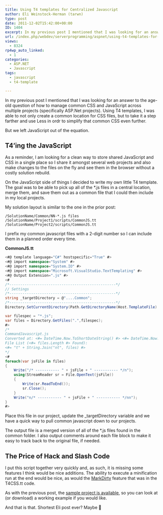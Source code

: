```yaml
---
title: Using T4 templates for Centralized Javascript
author: Eli Weinstock-Herman (tarwn)
type: post
date: 2011-12-02T15:42:00+00:00
ID: 1404
excerpt: In my previous post I mentioned that I was looking for an answer to the age-old question of how to manage common CSS and JavaScript across multiple projects (specifically ASP.Net projects). Using T4 templates, I was able to not only create a common location for CSS files, but to take it a step farther and use Less in ordr to simplify that common CSS even further.
url: /index.php/webdev/serverprogramming/aspnet/using-t4-templates-for-centralized/
views:
  - 8324
rp4wp_auto_linked:
  - 1
categories:
  - ASP.NET
  - Javascript
tags:
  - javascript
  - t4-template

---
```

In my previous post I mentioned that I was looking for an answer to the age-old question of how to manage common CSS and JavaScript across multiple projects (specifically ASP.Net projects). Using T4 templates, I was able to not only create a common location for CSS files, but to take it a step farther and use Less in ordr to simplify that common CSS even further.

But we left JavaScript out of the equation.

## T4&#8217;ing the JavaScript

As a reminder, I am looking for a clean way to store shared JavaScript and CSS in a single place so I share it amongst several web projects and also make changes to the files on the fly and see them in the browser without a costly solution rebuild.

On the JavaScript side of things I decided to write my own little T4 template. The goal was to be able to pick up all of the *.js files in a central location, merge them, and save them out as a common file that I could then include in my local projects. 

My solution layout is similar to the one in the prior post:

```text
/SolutionName/Common/NN-*.js files
/SolutionName/Project1/scripts/CommonJS.tt
/SolutionName/Project2/scripts/CommonJS.tt
```
I prefix my common javascript files with a 2-digit number so I can include them in a planned order every time.

**CommonJS.tt**

```C#
<#@ template language="C#" hostspecific="True" #>
<#@ import namespace="System" #>
<#@ import namespace="System.IO" #>
<#@ import namespace="Microsoft.VisualStudio.TextTemplating" #>
<#@ Output Extension=".js" #>
<#
/*-------------------------------------------------*/
// Settings      
/*-------------------------------------------------*/
string _targetDirectory = @"....Common";
/*-------------------------------------------------*/
Directory.SetCurrentDirectory(Path.GetDirectoryName(Host.TemplateFile) + _targetDirectory);

var filespec = "*.js";
var files = Directory.GetFiles(".",filespec);
#>
/*
CommandJavascript.js
Converted at: <#= DateTime.Now.ToShortDateString() #> <#= DateTime.Now.ToShortTimeString() #>
File List (<#= files.Length #> Found):
<#= "t" + String.Join("nt", files) #>
*/
<#
foreach(var jsFile in files) 
{
	Write("/* ----------- " + jsFile + " ----------- */n");
	using(StreamReader sr = File.OpenText(jsFile))
	{
		Write(sr.ReadToEnd());
		sr.Close();
	}
	Write("n/* ----------- " + jsFile + " ----------- */nn");
}
#>
```
Place this file in our project, update the _targetDirectory variable and we have a quick way to pull common javascript down to our projects.

The output file is a merged version of all of the *.js files found in the common folder. I also output comments around each file block to make it easy to track back to the original file, if needed.

## The Price of Hack and Slash Code

I put this script together very quickly and, as such, it is missing some features I think would be nice additions. The ability to execute a minification run at the end would be nice, as would the [MarkDirty][1] feature that was in the T4CSS.tt code. 

As with the previous post, the [sample project is available][2], so you can look at (or download) a working example if you would like.

And that is that. Shortest Eli post ever? Maybe 🙂

 [1]: http://blogs.msdn.com/davidebb/archive/2009/06/26/the-mvc-t4-template-is-now-up-on-codeplex-and-it-does-change-your-code-a-bit.aspx "MVC T4 article that discusses the concept of saving a template file to force regeneration"
 [2]: https://bitbucket.org/tarwn/aspnet_sharedresourceswitht4/overview "Sample project on BitBucket"
